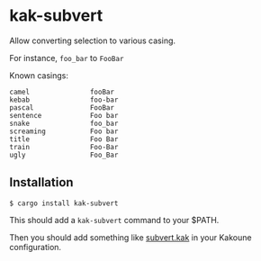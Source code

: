 # kak-subvert

Allow converting selection to various casing.

For instance, `foo_bar` to `FooBar`

Known casings:

```
camel               fooBar
kebab               foo-bar
pascal              FooBar
sentence            Foo bar
snake               foo_bar
screaming           Foo bar
title               Foo Bar
train               Foo-Bar
ugly                Foo_Bar
```

## Installation

```
$ cargo install kak-subvert
```

This should add a `kak-subvert` command to your $PATH.

Then you should add something like [subvert.kak](./subvert.kak) in your Kakoune configuration.
